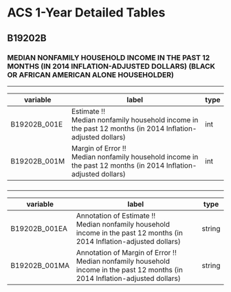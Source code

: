 # ACS 1-Year Detailed Tables

## B19202B

### MEDIAN NONFAMILY HOUSEHOLD INCOME IN THE PAST 12 MONTHS (IN 2014 INFLATION-ADJUSTED DOLLARS) (BLACK OR AFRICAN AMERICAN ALONE HOUSEHOLDER)

___

| variable | label | type |
| ----- | ----- | ----- |
| B19202B_001E | Estimate !!<br>Median nonfamily household income in the past 12 months (in 2014 Inflation-adjusted dollars) | int |
| B19202B_001M | Margin of Error !!<br>Median nonfamily household income in the past 12 months (in 2014 Inflation-adjusted dollars) | int |
### 

___

| variable | label | type |
| ----- | ----- | ----- |
| B19202B_001EA | Annotation of Estimate !!<br>Median nonfamily household income in the past 12 months (in 2014 Inflation-adjusted dollars) | string |
| B19202B_001MA | Annotation of Margin of Error !!<br>Median nonfamily household income in the past 12 months (in 2014 Inflation-adjusted dollars) | string |


